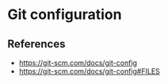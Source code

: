 # Git configuration

## References

- <https://git-scm.com/docs/git-config>
- <https://git-scm.com/docs/git-config#FILES>
